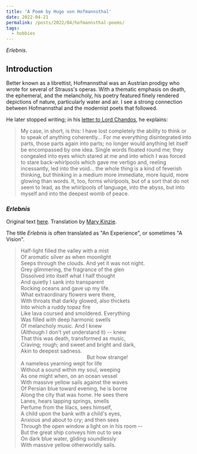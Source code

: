 ```yaml
---
title: 'A Poem by Hugo von Hofmannsthal'
date: 2022-04-21
permalink: /posts/2022/04/hofmannsthal-poems/
tags:
  - hobbies
---
```


_Erlebnis_.

## Introduction
Better known as a librettist, Hofmannsthal was an Austrian prodigy who wrote for several of Strauss's operas. With a thematic emphasis on death, the ephemeral, and the melancholy, his poetry featured finely rendered depictions of nature, particularly water and air. I see a strong connection between Hofmannsthal and the modernist poets that followed. 

He later stopped writing; in his [letter to Lord Chandos](https://depts.washington.edu/vienna/documents/Hofmannsthal/Hofmannsthal_Chandos.htm), he explains:

> My case, in short, is this: I have lost completely the abil­ity to think or to speak of anything coherently... For me everything disintegrated into parts, those parts again into parts; no longer would anything let itself be en­compassed by one idea. Single words floated round me; they congealed into eyes which stared at me and into which I was forced to stare back-whirlpools which gave me vertigo and, reeling incessantly, led into the void... the whole thing is a kind of feverish thinking, but thinking in a medium more immediate, more liquid, more glowing than words. It, too, forms whirlpools, but of a sort that do not seem to lead, as the whirlpools of language, into the abyss, but into myself and into the deepest womb of peace.

### _Erlebnis_
Original text [here](https://de.wikisource.org/wiki/Erlebnis). Translation by [Mary Kinzie](https://www.poetryfoundation.org/poetrymagazine/browse?contentId=48276).

The title _Erlebnis_ is often translated as "An Experience", or sometimes "A Vision". 

> Half-light filled the valley with a mist <br>
> Of aromatic silver as when moonlight <br>
> Seeps through the clouds. And yet it was not night. <br>
> Grey glimmering, the fragrance of the glen <br>
> Dissolved into itself what I half thought <br>
> And quietly I sank into transparent <br>
> Rocking oceans and gave up my life. <br>
> What extraordinary flowers were there, <br>
> With throats that darkly glowed, also thickets <br>
> Into which a ruddy topaz fire <br>
> Like lava coursed and smoldered. Everything <br>
> Was filled with deep harmonic swells  <br>
> Of melancholy music. And I knew <br>
> (Although I don't yet understand it) -- knew <br>
> That this was death, transformed as music, <br>
> Craving; rough; and sweet and bright and dark, <br>
> Akin to deepest sadness. <br>
> &emsp; &emsp; &emsp; &emsp; &emsp; &emsp;  &emsp; &emsp;  &emsp; &emsp; But how strange! <br>
> A nameless yearning wept for life <br>
> Without a sound within my soul, weeping <br>
> As one might when, on an ocean vessel <br>
> With massive yellow sails against the waves <br>
> Of Persian blue toward evening, he is borne <br>
> Along the city that was home. He sees there <br>
> Lanes, hears lapping springs, smells <br>
> Perfume from the lilacs, sees himself, <br>
> A child upon the bank with a child's eyes, <br>
> Anxious and about to cry; and then sees <br>
> Through the open window a light on in his room -- <br>
> But the great ship conveys him out to sea <br>
> On dark blue water, gliding soundlessly <br>
> With massive yellow otherworldly sails.
